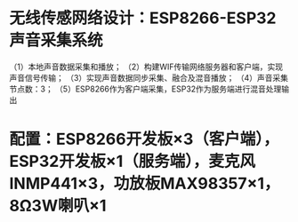 # 无线传感网络设计：ESP8266-ESP32声音采集系统
（1）本地声音数据采集和播放；
（2）构建WIF传输网络服务器和客户端，实现声音信号传输；
（3）实现声音数据同步采集、融合及混音播放；
（4）声音采集节点数：3；
（5）ESP8266作为客户端采集，ESP32作为服务端进行混音处理输出
# 配置：ESP8266开发板×3（客户端），ESP32开发板×1（服务端），麦克风INMP441×3，功放板MAX98357×1，8Ω3W喇叭×1
